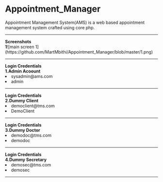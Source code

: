 # Appointment_Manager
Appointment Management System(AMS)  is a web based appointment management system crafted using core php.
<hr>
<b>Screenshots</b><br>
<b>1</b>![main screen 1](https://github.com/MartMbithi/Appointment_Manager/blob/master/1.png)<br>
<!--<b>2</b>![main screen 1](https://github.com/MartMbithi/Appointment_Manager/blob/master/2.png)<br>
<b>3</b>![main screen 1](https://github.com/MartMbithi/Appointment_Manager/blob/master/3.png)<br>-->
<hr>
<b>Login Credentials</b><br>
<b> 1.Admin Acoount</b>
<li>sysadmin@ams.com</li>
<li>admin</li>

<hr>
<b>Login Credentials</b><br>
<b> 2.Dummy Client</b>
<li>democlient@tms.com</li>
<li>DemoClient</li>
<hr>
<b>Login Credentials</b><br>
<b> 3.Dummy Doctor</b>
<li>demodoc@tms.com</li>
<li>demodoc</li>
<hr>
<b>Login Credentials</b><br>
<b> 4.Dummy Secretary</b>
<li>demosec@tms.com</li>
<li>demosec</li>

<hr>
